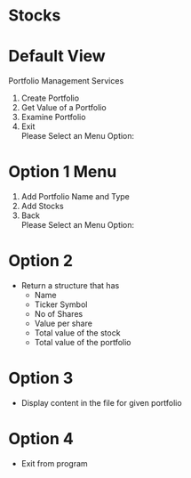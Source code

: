 # Stocks

# Default View
Portfolio Management Services
1) Create Portfolio
2) Get Value of a Portfolio
3) Examine Portfolio
4) Exit<br/>
   Please Select an Menu Option:
# Option 1 Menu
1) Add Portfolio Name and Type
2) Add Stocks
3) Back<br/>
   Please Select an Menu Option:
# Option 2 
 - Return a structure that has 
   - Name
   - Ticker Symbol
   - No of Shares 
   - Value per share
   - Total value of the stock
   - Total value of the portfolio
# Option 3
   - Display content in the file for given portfolio 
# Option 4
   - Exit from program